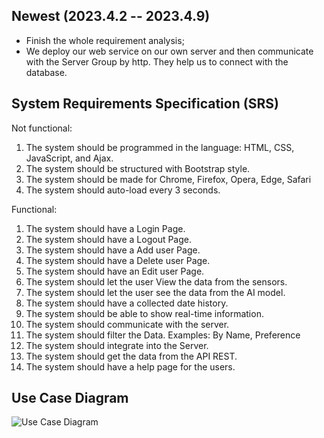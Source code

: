 ## Newest (2023.4.2 -- 2023.4.9)

 - Finish the whole requirement analysis;
 - We deploy our web service on our own server and then communicate with the Server Group by http. They help us to connect with the database.

## System Requirements Specification (SRS)
Not functional:
 1.	The system should be programmed in the language: HTML, CSS, JavaScript, and Ajax.
 2.	The system should be structured with Bootstrap style.
 3.	The system should be made for Chrome, Firefox, Opera, Edge, Safari
 4.	The system should auto-load every 3 seconds.

Functional:
 1.	The system should have a Login Page.
 2.	The system should have a Logout Page.
 3.	The system should have a Add user Page.
 4.	The system should have a Delete user Page.
 5.	The system should have an Edit user Page.
 6.	The system should let the user View the data from the sensors.
 7.	The system should let the user see the data from the AI model.
 8.	The system should have a collected date history.
 9.	The system should be able to show real-time information.
 10.	The system should communicate with the server.
 11.	The system should filter the Data. Examples: By Name, Preference
 12.	The system should integrate into the Server.
 13.	The system should get the data from the API REST.
 14.	The system should have a help page for the users.

## Use Case Diagram
![Use Case Diagram](https://i.imgur.com/7h9FnBC.jpg)
